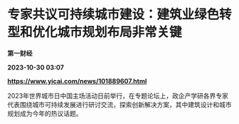 # 专家共议可持续城市建设：建筑业绿色转型和优化城市规划布局非常关键
**第一财经**

**2023-10-30 03:07**

**https://www.yicai.com/news/101889607.html**

2023年世界城市日中国主场活动日前举行，在专题论坛上，政企产学研各界专家代表围绕城市可持续发展进行研讨交流，探索创新解决方案，其中建筑设计和城市规划成为今年的热议话题。